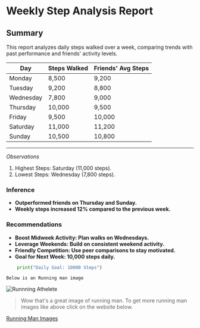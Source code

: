# Weekly Step Analysis Report

## Summary
This report analyzes daily steps walked over a week, comparing trends with past performance and friends' activity levels.

| Day	     | Steps Walked	   | Friends' Avg Steps |
| -----      | -------------   | ------------------ |
| Monday     | 	    8,500	   |       9,200        |
| Tuesday    |	    9,200	   |       8,800        |
| Wednesday	 |      7,800	   |       9,000        |
| Thursday	 |      10,000	   |       9,500        |
| Friday	 |      9,500	   |       10,000       |
| Saturday	 |      11,000	   |       11,200       |
| Sunday	 |      10,500	   |       10,800       |
-----------------------------------------------------

*Observations*
1. Highest Steps: Saturday (11,000 steps).
1. Lowest Steps: Wednesday (7,800 steps).

### Inference
* **Outperformed friends on Thursday and Sunday.**
* **Weekly steps increased 12% compared to the previous week.**

### Recommendations
* **Boost Midweek Activity: Plan walks on Wednesdays.**
* **Leverage Weekends: Build on consistent weekend activity.**
* **Friendly Competition: Use peer comparisons to stay motivated.**
* **Goal for Next Week: 10,000 steps daily.**
  
```python
    print("Daily Goal: 10000 Steps")
```


`Below is an Running man image`

![Runnning Athelete](https://media.gettyimages.com/id/636887598/photo/athlete-running.jpg?s=612x612&w=0&k=20&c=Jt-HCECWiEKRWebmCZoCs2SIuzOj1ea1o5Kg1wTsPoE=)


>Wow that's a great image of running man. To get more running man images like above click on the website below.


[Running Man Images](https://www.google.com/search?q=running+man+image&sca_esv=988dfbd5561fba57&rlz=1C1CHBD_enIN1070IN1070&udm=2&biw=1707&bih=791&ei=hYiYZ-XzCKagseMPoKbZyAI&ved=0ahUKEwilyobJ85eLAxUmUGwGHSBTFikQ4dUDCBE&uact=5&oq=running+man+image&gs_lp=EgNpbWciEXJ1bm5pbmcgbWFuIGltYWdlMgUQABiABDIFEAAYgAQyBRAAGIAEMgUQABiABDIFEAAYgAQyBBAAGB4yBBAAGB4yBBAAGB4yBhAAGAUYHjIGEAAYBRgeSOIbUIIGWP4acAN4AJABAJgBvgGgAc0MqgEEMTQuMrgBA8gBAPgBAZgCE6AC8wzCAgYQABgHGB7CAgcQABiABBgKwgIIEAAYgAQYsQPCAgsQABiABBixAxiDAcICDhAAGIAEGLEDGIMBGIoFwgIKEAAYgAQYQxiKBZgDAIgGAZIHBDE1LjSgB7ZR&sclient=img#vhid=lpH_D2LSBBQOWM&vssid=mosaic)